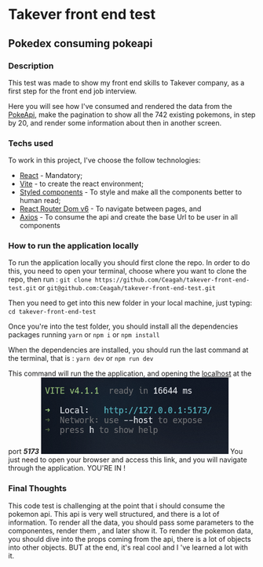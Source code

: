 # Takever front end test

## Pokedex consuming pokeapi

### Description

This test was made to show my front end skills to Takever company, as a first step for the front end job interview.

Here you will see how I've consumed and rendered the data from the [PokeApi]('https://pokeapi.co/api'), make the pagination to show all the 742 existing pokemons, in step by 20, and render some information about then in another screen.

### Techs used

To work in this project, I've choose the follow technologies:
  
- [React](https://reactjs.org) - Mandatory;
- [Vite](https://vitejs.dev) - to create the react environment;
- [Styled components](https://styled-components.com) - To style and make all the components better to human read;
- [React Router Dom v6](reactrouter.com/) - To navigate between pages, and
- [Axios](https://axios-http.com/) - To consume the api and create the base Url to be user in all components

### How to run the application locally

To run the application locally you should first clone the repo. In order to do this, you need to open your terminal, choose where you want to clone the repo, then run :
`git clone https://github.com/Ceagah/takever-front-end-test.git`
or
`git@github.com:Ceagah/takever-front-end-test.git`

Then you need to get into this new folder in your local machine, just typing:
`cd takever-front-end-test`

Once you're into the test folder, you should install all the dependencies packages running
`yarn`
or
`npm i` or `npm install`

When the dependencies are installed, you should run the last command at the terminal, that is :
`yarn dev`
or
`npm run dev`

This command will run the the application, and opening the [localhost](https://127.0.0.1:5173) at the port ***5173***
<img src="./.vscode/terminal.png"/>
You just need to open your browser and access this link, and you will navigate through the application. YOU'RE IN !

### Final Thoughts

This code test is challenging at the point that i should consume the pokemon api. This api is very well structured, and there is a lot of information. To render all the data, you should pass some parameters to the componentes, render them , and later show it.
To render the pokemon data, you should dive into the props coming from the api, there is a lot of objects into other objects. BUT at the end, it's real cool and I 've learned a lot with it.